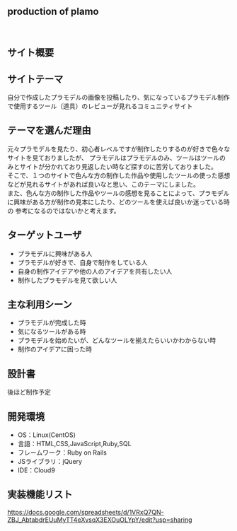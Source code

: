 ## production of plamo
​
## サイト概要

## サイトテーマ
自分で作成したプラモデルの画像を投稿したり、気になっているプラモデル制作で使用するツール（道具）のレビューが見れるコミュニティサイト

## テーマを選んだ理由
元々プラモデルを見たり、初心者レベルですが制作したりするのが好きで色々なサイトを見ておりましたが、
プラモデルはプラモデルのみ、ツールはツールのみとサイトが分かれており見返したい時など探すのに苦労しておりました。<br>
そこで、１つのサイトで色んな方の制作した作品や使用したツールの使った感想などが見れるサイトがあれば良いなと思い、このテーマにしました。<br>
また、色んな方の制作した作品やツールの感想を見ることによって、プラモデルに興味がある方が制作の見本にしたり、どのツールを使えば良いか迷っている時の
参考になるのではないかと考えます。

## ターゲットユーザ
- プラモデルに興味がある人
- プラモデルが好きで、自身で制作をしている人
- 自身の制作アイデアや他の人のアイデアを共有したい人
- 制作したプラモデルを見て欲しい人
​
## 主な利用シーン
- プラモデルが完成した時
- 気になるツールがある時
- プラモデルを始めたいが、どんなツールを揃えたらいいかわからない時
- 制作のアイデアに困った時
​
## 設計書
後ほど制作予定
​
## 開発環境
- OS：Linux(CentOS)
- 言語：HTML,CSS,JavaScript,Ruby,SQL
- フレームワーク：Ruby on Rails
- JSライブラリ：jQuery
- IDE：Cloud9
​
## 実装機能リスト
https://docs.google.com/spreadsheets/d/1VRxQ7QN-ZBJ_AbtabdrEUuMyTT4eXvsqX3EXOuOLYpY/edit?usp=sharing